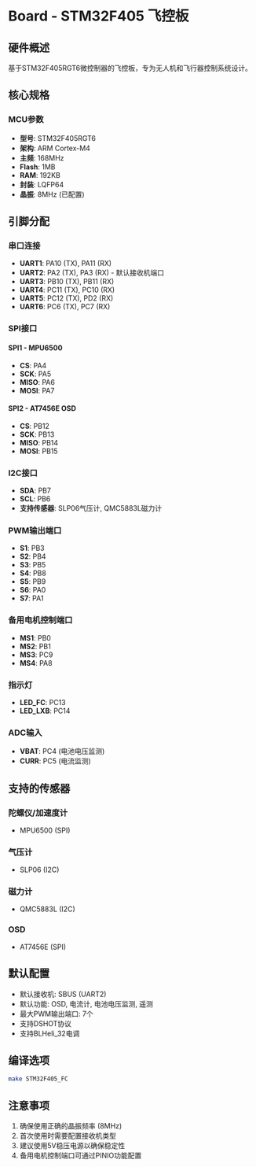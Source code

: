 # Board - STM32F405 飞控板

## 硬件概述

基于STM32F405RGT6微控制器的飞控板，专为无人机和飞行器控制系统设计。

## 核心规格

### MCU参数
- **型号**: STM32F405RGT6
- **架构**: ARM Cortex-M4
- **主频**: 168MHz
- **Flash**: 1MB
- **RAM**: 192KB
- **封装**: LQFP64
- **晶振**: 8MHz (已配置)

## 引脚分配

### 串口连接
- **UART1**: PA10 (TX), PA11 (RX)
- **UART2**: PA2 (TX), PA3 (RX) - 默认接收机端口
- **UART3**: PB10 (TX), PB11 (RX)
- **UART4**: PC11 (TX), PC10 (RX)
- **UART5**: PC12 (TX), PD2 (RX)
- **UART6**: PC6 (TX), PC7 (RX)

### SPI接口
#### SPI1 - MPU6500
- **CS**: PA4
- **SCK**: PA5
- **MISO**: PA6
- **MOSI**: PA7

#### SPI2 - AT7456E OSD
- **CS**: PB12
- **SCK**: PB13
- **MISO**: PB14
- **MOSI**: PB15

### I2C接口
- **SDA**: PB7
- **SCL**: PB6
- **支持传感器**: SLP06气压计, QMC5883L磁力计

### PWM输出端口
- **S1**: PB3
- **S2**: PB4
- **S3**: PB5
- **S4**: PB8
- **S5**: PB9
- **S6**: PA0
- **S7**: PA1

### 备用电机控制端口
- **MS1**: PB0
- **MS2**: PB1
- **MS3**: PC9
- **MS4**: PA8

### 指示灯
- **LED_FC**: PC13
- **LED_LXB**: PC14

### ADC输入
- **VBAT**: PC4 (电池电压监测)
- **CURR**: PC5 (电流监测)

## 支持的传感器

### 陀螺仪/加速度计
- MPU6500 (SPI)

### 气压计
- SLP06 (I2C)

### 磁力计
- QMC5883L (I2C)

### OSD
- AT7456E (SPI)

## 默认配置

- 默认接收机: SBUS (UART2)
- 默认功能: OSD, 电流计, 电池电压监测, 遥测
- 最大PWM输出端口: 7个
- 支持DSHOT协议
- 支持BLHeli_32电调

## 编译选项

```bash
make STM32F405_FC
```

## 注意事项

1. 确保使用正确的晶振频率 (8MHz)
2. 首次使用时需要配置接收机类型
3. 建议使用5V稳压电源以确保稳定性
4. 备用电机控制端口可通过PINIO功能配置 